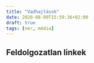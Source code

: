 ```yaml
---
title: "Vadhajtások"
date: 2020-08-09T15:59:36+02:00
draft: true
tags: [ner, média]
---
```


## Feldolgozatlan linkek

